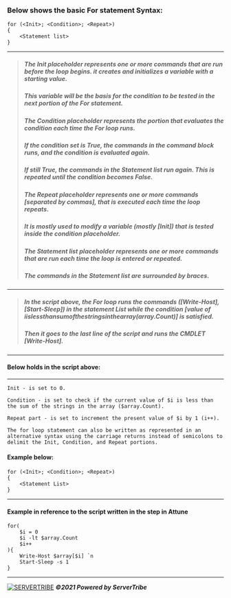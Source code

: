 ### **Below shows the basic For statement Syntax:**
```
for (<Init>; <Condition>; <Repeat>)
{
    <Statement list>
}
```
---
> ##### The Init placeholder represents one or more commands that are run before the loop begins. it creates and initializes a variable with a starting value.
> ##### This variable will be the basis for the condition to be tested in the next portion of the For statement.
>
> ##### The Condition placeholder represents the portion that evaluates the condition each time the For loop runs.
> ##### If the condition set is True, the commands in the command block runs, and the condition is evaluated again.
> ##### If still True, the commands in the Statement list run again. This is repeated until the condition becomes False.
>
> ##### The Repeat placeholder represents one or more commands [separated by commas], that is executed each time the loop repeats.
> ##### It is mostly used to modify a variable (mostly [Init]) that is tested inside the condition placeholder.
>
> ##### The Statement list placeholder represents one or more commands that are run each time the loop is entered or repeated.
> ##### The commands in the Statement list are surrounded by braces.
---
> ##### In the script above, the For loop runs the commands *([Write-Host], [Start-Sleep])* in the statement List while the condition *[value of $i is less than sum of the strings in the array ($array.Count)]* is satisfied.
> ##### Then it goes to the last line of the script and runs the CMDLET [Write-Host].
---
#### **Below holds in the script above:**
---
```
Init - is set to 0.

Condition - is set to check if the current value of $i is less than the sum of the strings in the array ($array.Count).

Repeat part - is set to increment the present value of $i by 1 (i++).

The for loop statement can also be written as represented in an alternative syntax using the carriage returns instead of semicolons to delimit the Init, Condition, and Repeat portions.
```
#### Example below:
```
for (<Init>; <Condition>; <Repeat>)
{
    <Statement List>
}
```
---
#### Example in reference to the script written in the step in Attune
```
for(
    $i = 0
    $i -lt $array.Count
    $i++
){
    Write-Host $array[$i] `n
    Start-Sleep -s 1
}
```
---
[![SERVERTRIBE](https://www.servertribe.com/wp-content/themes/mars/assets/images/attune_logo.svg)](https://www.servertribe.com/)
***&copy;2021 Powered by ServerTribe***